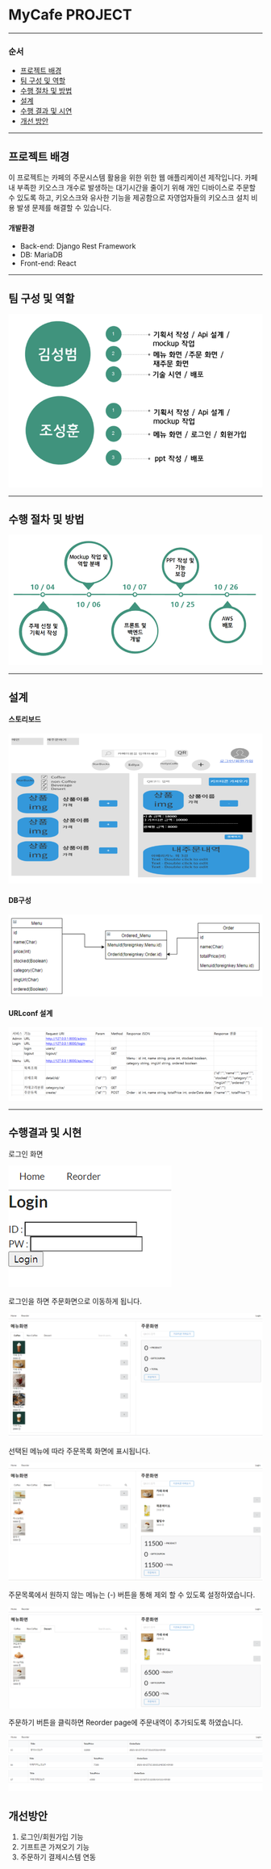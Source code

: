 # MyCafe PROJECT

---

### 순서

- [프로젝트 배경](#프로젝트-배경)
- [팀 구성 및 역할](#팀-구성-및-역할)
- [수행 절차 및 방법](#수행-절차-및-방법)
- [설계](#설계)
- [수행 결과 및 시연](#수행-결과-및-시연)
- [개선 방안](#개선-방안)

---

## 프로젝트 배경

이 프로젝트는 카페의 주문시스템 활용을 위한 위한 웹 애플리케이션 제작입니다. 카페 내 부족한 키오스크 개수로 발생하는 대기시간을 줄이기 위해 개인 디바이스로 주문할 수 있도록 하고, 키오스크와 유사한 기능을 제공함으로 자영업자들의 키오스크 설치 비용 발생 문제를 해결할 수 있습니다. 

#### 개발환경

- Back-end: Django Rest Framework
- DB: MariaDB
- Front-end: React

---

## 팀 구성 및 역할

![캡처](readme_img/팀역할.PNG)

---

## 수행 절차 및 방법

![수행절차](readme_img/수행절차.PNG)

---

## 설계

#### 스토리보드

![스토리보드1](readme_img/스토리보드1.PNG)

#### DB구성

![DB구성](readme_img/DB구성.PNG)

#### URLconf 설계

![URL](readme_img/URL.PNG)

---

## 수행결과 및 시현

로그인 화면

![로그인](readme_img/로그인.PNG)



로그인을 하면 주문화면으로 이동하게 됩니다.

![그룹검색](readme_img/주문화면.PNG)



선택된 메뉴에 따라 주문목록 화면에 표시됩니다.

![그룹검색](readme_img/주문화면1.PNG)



주문목록에서 원하지 않는 메뉴는 (-) 버튼을 통해 제외 할 수 있도록 설정하였습니다.

![그룹검색](readme_img/주문화면2.PNG)



주문하기 버튼을 클릭하면 Reorder page에 주문내역이 추가되도록 하였습니다. 

![그룹검색](readme_img/재주문.PNG)





## 개선방안

1. 로그인/회원가입 기능
2. 기프트콘 가져오기 기능
3. 주문하기 결제시스템 연동

